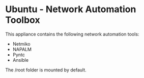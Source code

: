# Ubuntu - Network Automation Toolbox

This appliance contains the following network automation tools:
- Netmiko
- NAPALM
- Pyntc
- Ansible

The /root folder is mounted by default.
